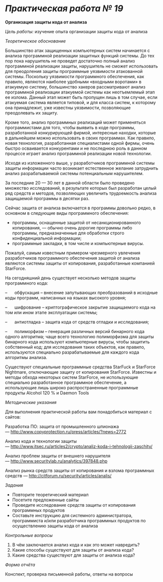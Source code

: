﻿# ***Практическая работа № 19***
**Организация защиты кода от анализа**

*Цель работы:* изучение опыта организации защиты кода от анализа

*Теоретическое обоснование*

Большинство атак защищенных компьютерных систем начинается с анализа программной реализации защитных функций системы. До тех пор пока нарушитель не проведет достаточно полный анализ программной реализации защиты, нарушитель не сможет использовать для преодоления защиты программные уязвимости атакованной системы. Поскольку уязвимости программного обеспечения, как правило, являются наиболее удобными «входными воротами» в атакуемую систему, большинство хакеров рассматривают анализ программной реализации атакуемой системы как неотъемлемый этап ее излома. Данный этап может быть пропущен лишь в том случае, если атакуемая система является типовой, и для класса систем, к которому она принадлежит, уже известны уязвимости, позволяющие преодолевать их защиту.

Кроме того, анализ программных реализаций может применяться программистами для того, чтобы выявить в коде программы, разработанной конкурирующей фирмой, интересные находки, которые в дальнейшем можно использовать в своих программах. Как правило, новая технология, разработанная специалистами одной фирмы, очень быстро осваивается конкурентами и не последнюю роль в данном процессе играет анализ программной реализации новой технологии.

Исходя из изложенного выше, у разработчиков программной системы защиты информации часто возникает естественное желание затруднить анализ разрабатываемой системы потенциальным нарушителем.

За последние 20 — 30 лет в данной области было проведено множество исследований, в результате которых был разработан целый ряд средств и методов, позволяющих увеличить трудоемкость анализа защищаемой программы в десятки раз.

Сейчас защита от анализа включается в программы довольно редко, в основном в следующие виды программного обеспечения:

- программы, оснащенные защитой от несанкционированного копирования, — обычно очень дорогие программы либо программы, предназначенные для обработки строго конфиденциальной информации;
- программные закладки, в том числе и компьютерные вирусы.

Пожалуй, самым известным примером чрезмерного увлечения разработчиков программного обеспечения защитой от анализа являются системы защиты от копирования, разработанные компанией StarForce.

На сегодняшний день существует несколько методов защиты программного кода:

–      обфускация – внесение запутывающих преобразований в исходные коды программ, написанных на языках высокого уровня;

–      шифрование – криптографическое закрытие защищаемого кода на том или ином этапе эксплуатации системы;

–      антиотладка – защита кода от средств отладки и исследования;

–      полиморфизм – генерация различных версий бинарного кода одного алгоритма; чаще всего технологию полиморфизма для защиты бинарного кода используют компьютерные вирусы, чтобы защитить собственный код; для исследования таких объектов, как правило, используются специально разрабатываемые для каждого кода алгоритмы анализа.

Существуют специальные программные средства StarFuck и StarForce Nightmare, отключающие защиту от копирования StarForce. Известны и методы обхода некоторых систем StarForce, не использующие специально разработанное программное обеспечение, а использующие лишь широко распространенные программные продукты Alcohol 120 % и Daemon Tools

*Методические указания*

Для выполнения практической работы вам понадобиться материал с сайтов:

Разработка ПО: защита от промышленного шпионажа — <http://www.copyprotection.ru/press/articles/?news=2772>

Анализ кода и технологии защиты — <http://www.itsec.ru/articles2/crypto/analiz-koda-i-tehnologii-zaschity/>

Анализ проблем защиты от внешнего нарушителя — <http://www.securitylab.ru/analytics/397848.php>

Анализ рынка средств защиты от копирования и взлома программных средств — <http://citforum.ru/security/articles/analis/>

*Задания*

- Повторите теоретический материал
- Посетите предложенные сайты
- Проведите исследование средств защиты от копирования программных продуктов
- Составьте инструкцию для системного администратора, программиста и/или разработчика программных продуктов по осуществлению защиты кода от анализа

*Контрольные вопросы*

1. В чём заключается анализ кода и как это может навредить?
1. Какие способы существуют для защиты от анализа кода?
1. Какие средства существуют для защиты от анализа кода?

*Форма отчёта*

Конспект, проверка письменной работы, ответы на вопросы

